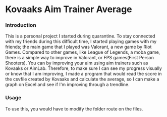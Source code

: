 # Kovaaks Aim Trainer Average

### Introduction
This is a personal project I started during quarantine.
To stay connected with my friends during this difficult time, I started playing games with my friends; the main game that I played was Valorant, a new game by Riot Games. Compared to other games, like League of Legends, a moba game, there is a simple way to improve in Valorant, or FPS games(First Person Shooters). You can by improving your aim using aim trainers such as Kovaaks or AimLab. Therefore, to make sure I can see my progress visually or know that I am improving, I made a program that would read the score in the csvfile created by Kovaaks and calculate the average, so I can make a graph on Excel and see if I'm improving through a trendline. 

### Usage
To use this, you would have to modify the folder route on the files.

